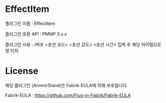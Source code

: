 # EffectItem
플러그인 이름 : EffectItem

플러그인 호환 API : PMMP 3.x.x

플러그인 사용 :
/버프 <포션 코드> <포션 강도> <포션 시간> 입력 후 해당 아이템으로 땅 터치

# License
해당 플러그인 (ArmrorStand)은 Fabrik-EULA에 의해 보호됩니다.


Fabrik-EULA : https://github.com/Flug-in-Fabrik/Fabrik-EULA
